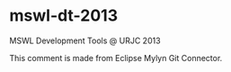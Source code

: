 mswl-dt-2013
============

MSWL Development Tools @ URJC 2013

This comment is made from Eclipse Mylyn Git Connector.
